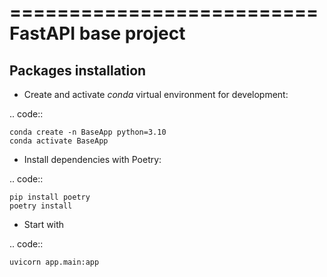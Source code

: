 ==========================
FastAPI base project
==========================

Packages installation
-------------------------------------------------------------------------------
- Create and activate *conda* virtual environment for development:

.. code::

    conda create -n BaseApp python=3.10
    conda activate BaseApp

- Install dependencies with Poetry:

.. code::

    pip install poetry
    poetry install

- Start with

.. code::

    uvicorn app.main:app